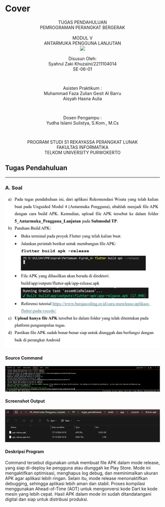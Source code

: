 # Cover 
<div align="center">
TUGAS PENDAHULUAN <br>
PEMROGRAMAN PERANGKAT BERGERAK <br>
<br>
MODUL V <br>
ANTARMUKA PENGGUNA LANJUTAN <br>

<img src="https://lac.telkomuniversity.ac.id/wp-content/uploads/2021/01/cropped-1200px-Telkom_University_Logo.svg-270x270.png" width="250px">

<br>

Disusun Oleh: <br>
Syahrul Zaki Khuzaini/2211104014 <br>
SE-06-01 <br>

<br>

Asisten Praktikum : <br>
Muhammad Faza Zulian Gesit Al Barru <br>
Aisyah Hasna Aulia <br>

<br>

Dosen Pengampu : <br>
Yudha Islami Sulistya, S.Kom., M.Cs <br>

<br>

PROGRAM STUDI S1 REKAYASSA PERANGKAT LUNAK <br>
FAKULTAS INFORMATIKA <br> 
TELKOM UNIVERSITY PURWOKERTO <br>

</div>

## Tugas Pendahuluan
---

### A. Soal <br>
![image](img/soal.png)
    <br>


#### Source Command <br>

![image](img/source.png)
    <br>

#### Screenshot Output<br>

![image](img/output.png)
    <br>

#### Deskripsi Program <br>
Command tersebut digunakan untuk membuat file APK dalam mode release, yang siap di-deploy ke pengguna atau diunggah ke Play Store. Mode ini mengaktifkan optimisasi, menghapus log debug, dan meminimalkan ukuran APK agar aplikasi lebih ringan. Selain itu, mode release menonaktifkan debugging, sehingga aplikasi lebih aman dan stabil. Proses kompilasi menggunakan Ahead-of-Time (AOT) untuk mengonversi kode Dart ke kode mesin yang lebih cepat. Hasil APK dalam mode ini sudah ditandatangani digital dan siap untuk distribusi produksi.